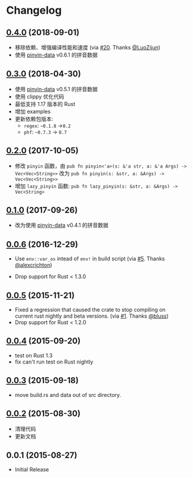# Changelog

## [0.4.0] (2018-09-01)

* 移除依赖、增强编译性能和速度 (via [#20]. Thanks [@LuoZijun])
* 使用 [pinyin-data] v0.6.1 的拼音数据


## [0.3.0] (2018-04-30)

* 使用 [pinyin-data] v0.5.1 的拼音数据
* 使用 clippy 优化代码
* 最低支持 1.17 版本的 Rust
* 增加 examples
* 更新依赖包版本:
    * `regex`: `~0.1.8` ->`0.2`
    * `phf`: `~0.7.3` -> `0.7`


## [0.2.0] (2017-10-05)

* 修改 ``pinyin`` 函数，由
  ``pub fn pinyin<'a>(s: &'a str, a: &'a Args) -> Vec<Vec<String>>``
  改为
  ``pub fn pinyin(s: &str, a: &Args) -> Vec<Vec<String>>``
* 增加 ``lazy_pinyin`` 函数:
  ``pub fn lazy_pinyin(s: &str, a: &Args) -> Vec<String>``


## [0.1.0] (2017-09-26)

* 改为使用 [pinyin-data](https://github.com/mozillazg/pinyin-data) v0.4.1 的拼音数据


## [0.0.6] (2016-12-29)

* Use `env::var_os` intead of `env!` in build script
  (via [#5](https://github.com/mozillazg/rust-pinyin/pull/5). Thanks
   [@alexcrichton](https://github.com/alexcrichton))

* Drop support for Rust < 1.3.0


## [0.0.5] (2015-11-21)

* Fixed a regression that caused the crate to stop compiling on    
  current rust nightly and beta versions.
  (via [#1](https://github.com/mozillazg/rust-pinyin/pull/1). Thanks
   [@bluss](https://github.com/bluss))
* Drop support for Rust < 1.2.0


## [0.0.4] (2015-09-20)

* test on Rust 1.3
* fix can't run test on Rust nightly


## [0.0.3] (2015-09-18)

* move build.rs and data out of src directory.


## [0.0.2] (2015-08-30)

* 清理代码
* 更新文档


## 0.0.1 (2015-08-27)

* Initial Release

[pinyin-data]: https://github.com/mozillazg/pinyin-data

[#20]: https://github.com/mozillazg/rust-pinyin/pull/20
[@LuoZijun]: https://github.com/LuoZijun

[0.0.2]: https://github.com/mozillazg/rust-pinyin/compare/v0.0.1...v0.0.2
[0.0.3]: https://github.com/mozillazg/rust-pinyin/compare/v0.0.2...v0.0.3
[0.0.4]: https://github.com/mozillazg/rust-pinyin/compare/v0.0.3...v0.0.4
[0.0.5]: https://github.com/mozillazg/rust-pinyin/compare/v0.0.4...v0.0.5
[0.0.6]: https://github.com/mozillazg/rust-pinyin/compare/v0.0.5...v0.0.6
[0.1.0]: https://github.com/mozillazg/rust-pinyin/compare/v0.0.6...v0.1.0
[0.2.0]: https://github.com/mozillazg/rust-pinyin/compare/v0.1.0...v0.2.0
[0.3.0]: https://github.com/mozillazg/rust-pinyin/compare/v0.2.0...v0.3.0
[0.4.0]: https://github.com/mozillazg/rust-pinyin/compare/v0.3.0...v0.4.0
